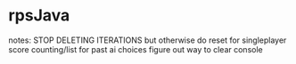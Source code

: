 # rpsJava
notes:
STOP DELETING ITERATIONS
but otherwise
do reset for singleplayer
score counting/list for past ai choices
figure out way to clear console
